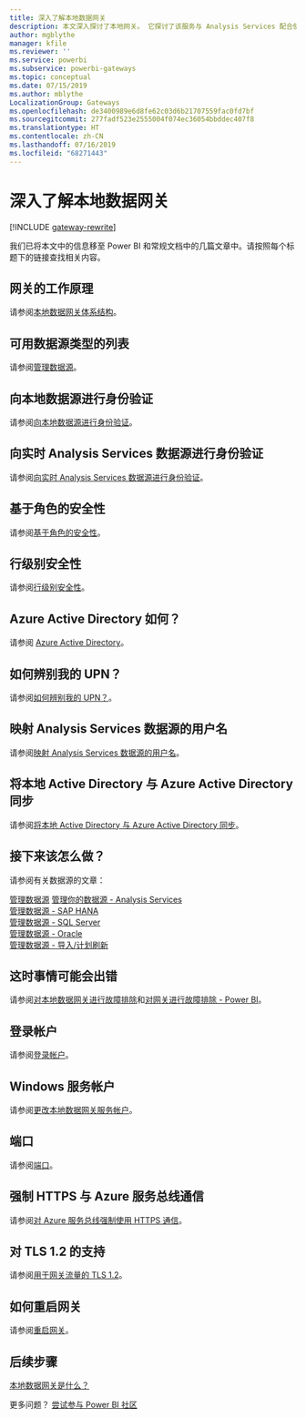 ```yaml
---
title: 深入了解本地数据网关
description: 本文深入探讨了本地网关。 它探讨了该服务与 Analysis Services 配合使用时在 Azure Active Directory 和本地 Active Directory 中的运行方式
author: mgblythe
manager: kfile
ms.reviewer: ''
ms.service: powerbi
ms.subservice: powerbi-gateways
ms.topic: conceptual
ms.date: 07/15/2019
ms.author: mblythe
LocalizationGroup: Gateways
ms.openlocfilehash: de3400989e6d8fe62c03d6b21707559fac0fd7bf
ms.sourcegitcommit: 277fadf523e2555004f074ec36054bbddec407f8
ms.translationtype: HT
ms.contentlocale: zh-CN
ms.lasthandoff: 07/16/2019
ms.locfileid: "68271443"
---
```

# <a name="on-premises-data-gateway-in-depth"></a>深入了解本地数据网关

[!INCLUDE [gateway-rewrite](includes/gateway-rewrite.md)]

我们已将本文中的信息移至 Power BI 和常规文档中的几篇文章中。请按照每个标题下的链接查找相关内容。

## <a name="how-the-gateway-works"></a>网关的工作原理

请参阅[本地数据网关体系结构](/data-integration/gateway/service-gateway-onprem-indepth)。

## <a name="list-of-available-data-source-types"></a>可用数据源类型的列表

请参阅[管理数据源](service-gateway-data-sources.md)。

## <a name="authentication-to-on-premises-data-sources"></a>向本地数据源进行身份验证

请参阅[向本地数据源进行身份验证](/data-integration/gateway/service-gateway-onprem-indepth#authentication-to-on-premises-data-sources)。

## <a name="authentication-to-a-live-analysis-services-data-source"></a>向实时 Analysis Services 数据源进行身份验证

请参阅[向实时 Analysis Services 数据源进行身份验证](service-gateway-enterprise-manage-ssas.md#authentication-to-a-live-analysis-services-data-source)。

## <a name="role-based-security"></a>基于角色的安全性

请参阅[基于角色的安全性](service-gateway-enterprise-manage-ssas.md#role-based-security)。

## <a name="row-level-security"></a>行级别安全性

请参阅[行级别安全性](service-gateway-enterprise-manage-ssas.md#row-level-security)。

## <a name="what-about-azure-active-directory"></a>Azure Active Directory 如何？

请参阅 [Azure Active Directory](/data-integration/gateway/service-gateway-onprem-indepth#azure-active-directory)。

## <a name="how-do-i-tell-what-my-upn-is"></a>如何辨别我的 UPN？

请参阅[如何辨别我的 UPN？](/data-integration/gateway/service-gateway-onprem-indepth#how-do-i-tell-what-my-upn-is)。

## <a name="mapping-usernames-for-analysis-services-data-sources"></a>映射 Analysis Services 数据源的用户名

请参阅[映射 Analysis Services 数据源的用户名](service-gateway-enterprise-manage-ssas.md#mapping-usernames-for-analysis-services-data-sources)。

## <a name="synchronize-an-on-premises-active-directory-with-azure-active-directory"></a>将本地 Active Directory 与 Azure Active Directory 同步

请参阅[将本地 Active Directory 与 Azure Active Directory 同步](/data-integration/gateway/service-gateway-onprem-indepth#synchronize-an-on-premises-active-directory-with-azure-active-directory)。

## <a name="what-to-do-next"></a>接下来该怎么做？

请参阅有关数据源的文章：

[管理数据源](service-gateway-data-sources.md)
[管理你的数据源 - Analysis Services](service-gateway-enterprise-manage-ssas.md)  
[管理数据源 - SAP HANA](service-gateway-enterprise-manage-sap.md)  
[管理数据源 - SQL Server](service-gateway-enterprise-manage-sql.md)  
[管理数据源 - Oracle](service-gateway-onprem-manage-oracle.md)  
[管理数据源 - 导入/计划刷新](service-gateway-enterprise-manage-scheduled-refresh.md)  

## <a name="where-things-can-go-wrong"></a>这时事情可能会出错

请参阅[对本地数据网关进行故障排除](/data-integration/gateway/service-gateway-tshoot)和[对网关进行故障排除 - Power BI](service-gateway-onprem-tshoot.md)。

## <a name="sign-in-account"></a>登录帐户

请参阅[登录帐户](/data-integration/gateway/service-gateway-onprem-indepth#sign-in-account)。

## <a name="windows-service-account"></a>Windows 服务帐户

请参阅[更改本地数据网关服务帐户](/data-integration/gateway/service-gateway-service-account)。

## <a name="ports"></a>端口

请参阅[端口](/data-integration/gateway/service-gateway-communication#ports)。

## <a name="forcing-https-communication-with-azure-service-bus"></a>强制 HTTPS 与 Azure 服务总线通信

请参阅[对 Azure 服务总线强制使用 HTTPS 通信](/data-integration/gateway/service-gateway-communication#force-https-communication-with-azure-service-bus)。

## <a name="support-for-tls-12"></a>对 TLS 1.2 的支持

请参阅[用于网关流量的 TLS 1.2](/data-integration/gateway/service-gateway-communication#tls-12-for-gateway-traffic)。

## <a name="how-to-restart-the-gateway"></a>如何重启网关

请参阅[重启网关](/data-integration/gateway/service-gateway-restart)。

## <a name="next-steps"></a>后续步骤

[本地数据网关是什么？](service-gateway-onprem.md)

更多问题？ [尝试参与 Power BI 社区](http://community.powerbi.com/)